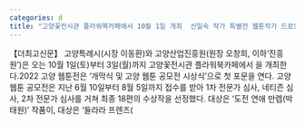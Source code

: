 ```yaml
---
categories: d
title: "고양꽃전시관 플라워북카페에서 10월 1일 개최  신일숙 작가 특별전 웹툰작가 드로잉쇼 특강 등 볼거리 풍성"
---
```

【더최고신문】 고양특례시(시장 이동환)와 고양산업진흥원(원장 오창희, 이하‘진흥원’)은 오는 10월 1일(토)부터 3일(월)까지 고양꽃전시관 플라워북카페에서 을 개최한다.2022 고양 웹툰전은 ‘개막식 및 고양 웹툰 공모전 시상식’으로 첫 포문을 연다. 고양 웹툰 공모전은 지난 6월 10일부터 8월 5일까지 접수를 받아 1차 전문가 심사, 네티즌 심사, 2차 전문가 심사를 거쳐 최종 18편의 수상작을 선정했다.  대상은 ‘도전 연애 만렙(박태원)’ 작품이,  대상은 ‘들라라 프렌즈(